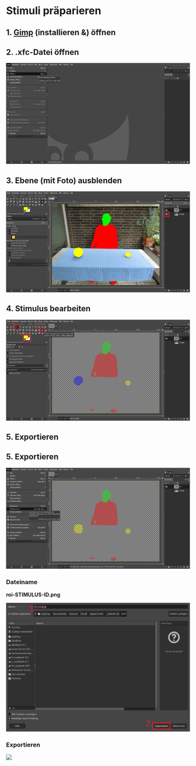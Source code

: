 # Stimuli präparieren

## 1. [Gimp](https://www.gimp.org/) (installieren &) öffnen

## 2. .xfc-Datei öffnen

![](img/04-01-open-img.png)

## 3. Ebene (mit Foto) ausblenden

![](img/04-02-ebene-ausblenden.png)

## 4. Stimulus bearbeiten

![](img/04-03-farbe-zauber-fill.png)


## 5. Exportieren
## 5. Exportieren

![](img/04-04-export.png)

### Dateiname

**roi-**STIMULUS-ID**.png**

![](img/04-04-export-dia1.png)

### Exportieren

![](img/04-04-export-dia2.png)
